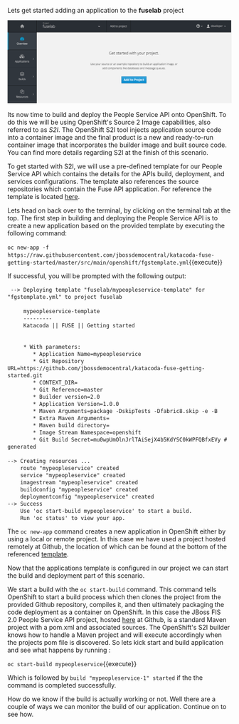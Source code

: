Lets get started adding an application to the **fuselab** project

![Adding to Empty Project](../../assets/intro-openshift/fis-deploy-app/02-add-to-project-empty.png)

Its now time to build and deploy the People Service API onto OpenShift. To do this we will be using OpenShift's Source 2 Image capabilities, also referred to as _S2I_. The OpenShift S2I tool injects application source code into a container image and the final product is a new and ready-to-run container image that incorporates the builder image and built source code. You can find more details regarding S2I at the finish of this scenario. 

To get started with S2I, we will use a pre-defined template for our People Service API which contains the details for the APIs build, deployment, and services configurations. The template also references the source repositories which contain the Fuse API application. For reference the template is located [here](https://raw.githubusercontent.com/jbossdemocentral/katacoda-fuse-getting-started/master/src/main/openshift/fgstemplate.yml "People Service Template").

Lets head on back over to the terminal, by clicking on the terminal tab at the top. The first step in building and deploying the People Service API is to create a new application based on the provided template by executing the following command:

`oc new-app -f https://raw.githubusercontent.com/jbossdemocentral/katacoda-fuse-getting-started/master/src/main/openshift/fgstemplate.yml`{{execute}}

If successful, you will be prompted with the following output: 

```
 --> Deploying template "fuselab/mypeopleservice-template" for "fgstemplate.yml" to project fuselab

     mypeopleservice-template
     ---------
     Katacoda || FUSE || Getting started


     * With parameters:
        * Application Name=mypeopleservice
        * Git Repository URL=https://github.com/jbossdemocentral/katacoda-fuse-getting-started.git
        * CONTEXT_DIR=
        * Git Reference=master
        * Builder version=2.0
        * Application Version=1.0.0
        * Maven Arguments=package -DskipTests -Dfabric8.skip -e -B
        * Extra Maven Arguments=
        * Maven build directory=
        * Image Stream Namespace=openshift
        * Git Build Secret=mu0wpUmOlnJrlTAiSejX4b5KdYSC0kWPFQBfxEVy # generated

--> Creating resources ...
    route "mypeopleservice" created
    service "mypeopleservice" created
    imagestream "mypeopleservice" created
    buildconfig "mypeopleservice" created
    deploymentconfig "mypeopleservice" created
--> Success
    Use 'oc start-build mypeopleservice' to start a build.
    Run 'oc status' to view your app.
```

The ``oc new-app`` command creates a new application in OpenShift either by using a local or remote project. In this case we have used a project hosted remotely at Github, the location of which can be found at the bottom of the referenced [template](https://github.com/jbossdemocentral/katacoda-fuse-getting-started/blob/94f3c2b940aaa50301c0b8d8d66d07de642947ca/src/main/openshift/fgstemplate.yml#L194).

Now that the applications template is configured in our project we can start the build and deployment part of this scenario.

We start a build with the ``oc start-build`` command. This command tells OpenShift to start a build process which then clones the project from the provided Github repository, compiles it, and then ultimately packaging the code deployment as a container on OpenShift. In this case the JBoss FIS 2.0 People Service API project, hosted [here](https://github.com/jbossdemocentral/katacoda-fuse-getting-started) at Github, is a standard Maven project with a pom.xml and associated sources. The OpenShift's S2I builder knows how to handle a Maven project and will execute accordingly when the projects pom file is discovered. So lets kick start and build application and see what happens by running : 

`oc start-build mypeopleservice`{{execute}}

Which is followed by ``build "mypeopleservice-1" started`` if the the command is completed successfully. 

How do we know if the build is actually working or not. Well there are a couple of ways we can monitor the build of our application. Continue on to see how.


